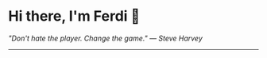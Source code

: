 <h1>Hi there, I'm Ferdi 👋</h1>

<p><em>
  "Don't hate the player. Change the game." — Steve Harvey
</em></p>

---
